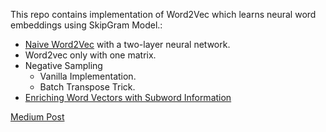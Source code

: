 This repo contains implementation of Word2Vec which learns neural word embeddings using SkipGram Model.:

- [Naive Word2Vec](https://arxiv.org/pdf/1411.2738.pdf) with a two-layer neural network.
- Word2vec only with one matrix.
- Negative Sampling
    - Vanilla Implementation.
    - Batch Transpose Trick.
- [Enriching Word Vectors with Subword Information](https://arxiv.org/abs/1607.04606)

[Medium Post](https://medium.com/@numb3r303_59126/enriching-word-vectors-with-subword-information-9ebe771a059d)

